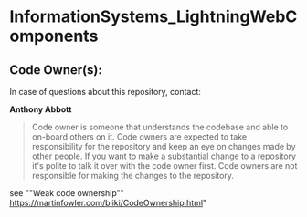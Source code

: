 # InformationSystems_LightningWebComponents

## Code Owner(s):

In case of questions about this repository, contact:

**Anthony Abbott**

> Code owner is someone that understands the codebase and able to on-board others on it. Code owners are expected to take responsibility for the repository and keep an eye on changes made by other people. If you want to make a substantial change to a repository it's polite to talk it over with the code owner first. Code owners are not responsible for making the changes to the repository.

see ""Weak code ownership"" https://martinfowler.com/bliki/CodeOwnership.html"
